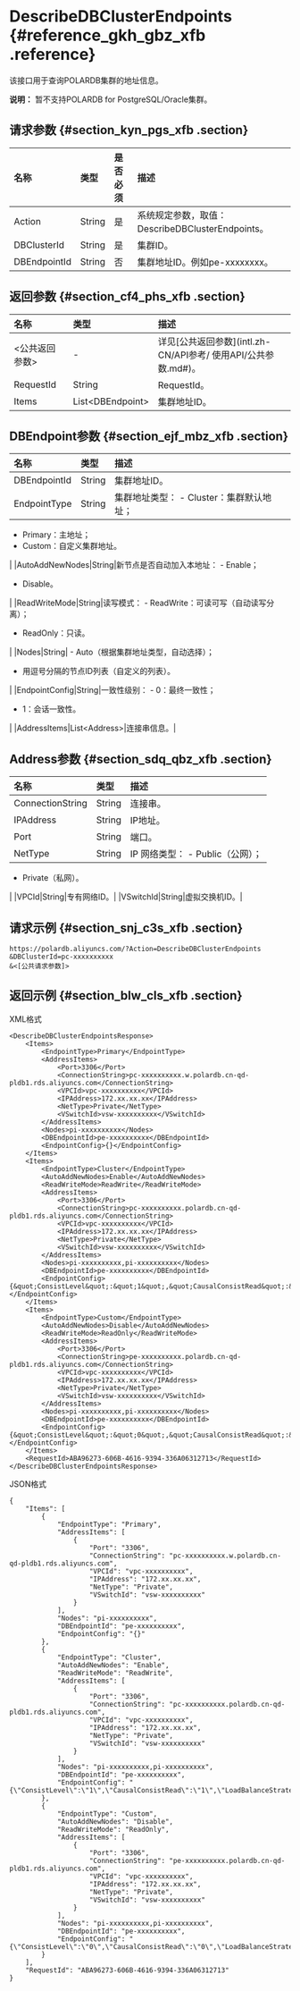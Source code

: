 # DescribeDBClusterEndpoints {#reference_gkh_gbz_xfb .reference}

该接口用于查询POLARDB集群的地址信息。

**说明：** 暂不支持POLARDB for PostgreSQL/Oracle集群。

## 请求参数 {#section_kyn_pgs_xfb .section}

|名称|类型|是否必须|描述|
|:-|:-|:---|:-|
|Action|String|是|系统规定参数，取值：DescribeDBClusterEndpoints。|
|DBClusterId|String|是|集群ID。|
|DBEndpointId|String|否|集群地址ID。例如pe-xxxxxxxx。|

## 返回参数 {#section_cf4_phs_xfb .section}

|名称|类型|描述|
|:-|:-|:-|
|<公共返回参数\>|-|详见[公共返回参数](intl.zh-CN/API参考/ 使用API/公共参数.md#)。|
|RequestId|String|RequestId。|
|Items|List<DBEndpoint\>|集群地址ID。|

## DBEndpoint参数 {#section_ejf_mbz_xfb .section}

|名称|类型|描述|
|:-|:-|:-|
|DBEndpointId|String|集群地址ID。|
|EndpointType|String|集群地址类型： -   Cluster：集群默认地址；
-   Primary：主地址；
-   Custom：自定义集群地址。

 |
|AutoAddNewNodes|String|新节点是否自动加入本地址： -   Enable；
-   Disable。

 |
|ReadWriteMode|String|读写模式： -   ReadWrite：可读可写（自动读写分离）；
-   ReadOnly：只读。

 |
|Nodes|String| -   Auto（根据集群地址类型，自动选择）；
-   用逗号分隔的节点ID列表（自定义的列表）。

 |
|EndpointConfig|String|一致性级别： -   0：最终一致性；
-   1：会话一致性。

 |
|AddressItems|List<Address\>|连接串信息。|

## Address参数 {#section_sdq_qbz_xfb .section}

|名称|类型|描述|
|:-|:-|:-|
|ConnectionString|String|连接串。|
|IPAddress|String|IP地址。|
|Port|String|端口。|
|NetType|String|IP 网络类型： -   Public（公网）；
-   Private（私网）。

 |
|VPCId|String|专有网络ID。|
|VSwitchId|String|虚拟交换机ID。|

## 请求示例 {#section_snj_c3s_xfb .section}

```
https://polardb.aliyuncs.com/?Action=DescribeDBClusterEndpoints
&DBClusterId=pc-xxxxxxxxxx
&<[公共请求参数]>
```

## 返回示例 {#section_blw_cls_xfb .section}

XML格式

```
<DescribeDBClusterEndpointsResponse>  
    <Items>
        <EndpointType>Primary</EndpointType>
        <AddressItems>
            <Port>3306</Port>
            <ConnectionString>pc-xxxxxxxxxx.w.polardb.cn-qd-pldb1.rds.aliyuncs.com</ConnectionString>
            <VPCId>vpc-xxxxxxxxxx</VPCId>
            <IPAddress>172.xx.xx.xx</IPAddress>
            <NetType>Private</NetType>
            <VSwitchId>vsw-xxxxxxxxxx</VSwitchId>
        </AddressItems>
        <Nodes>pi-xxxxxxxxxx</Nodes>
        <DBEndpointId>pe-xxxxxxxxxx</DBEndpointId>
        <EndpointConfig>{}</EndpointConfig>
    </Items>
    <Items>
        <EndpointType>Cluster</EndpointType>
        <AutoAddNewNodes>Enable</AutoAddNewNodes>
        <ReadWriteMode>ReadWrite</ReadWriteMode>
        <AddressItems>
            <Port>3306</Port>
            <ConnectionString>pc-xxxxxxxxxx.polardb.cn-qd-pldb1.rds.aliyuncs.com</ConnectionString>
            <VPCId>vpc-xxxxxxxxxx</VPCId>
            <IPAddress>172.xx.xx.xx</IPAddress>
            <NetType>Private</NetType>
            <VSwitchId>vsw-xxxxxxxxxx</VSwitchId>
        </AddressItems>
        <Nodes>pi-xxxxxxxxxx,pi-xxxxxxxxxx</Nodes>
        <DBEndpointId>pe-xxxxxxxxxx</DBEndpointId>
        <EndpointConfig>{&quot;ConsistLevel&quot;:&quot;1&quot;,&quot;CausalConsistRead&quot;:&quot;1&quot;,&quot;LoadBalanceStrategy&quot;:&quot;load&quot;}</EndpointConfig>
    </Items>
    <Items>
        <EndpointType>Custom</EndpointType>
        <AutoAddNewNodes>Disable</AutoAddNewNodes>
        <ReadWriteMode>ReadOnly</ReadWriteMode>
        <AddressItems>
            <Port>3306</Port>
            <ConnectionString>pe-xxxxxxxxxx.polardb.cn-qd-pldb1.rds.aliyuncs.com</ConnectionString>
            <VPCId>vpc-xxxxxxxxxx</VPCId>
            <IPAddress>172.xx.xx.xx</IPAddress>
            <NetType>Private</NetType>
            <VSwitchId>vsw-xxxxxxxxxx</VSwitchId>
        </AddressItems>
        <Nodes>pi-xxxxxxxxxx,pi-xxxxxxxxxx</Nodes>
        <DBEndpointId>pe-xxxxxxxxxx</DBEndpointId>
        <EndpointConfig>{&quot;ConsistLevel&quot;:&quot;0&quot;,&quot;CausalConsistRead&quot;:&quot;0&quot;,&quot;LoadBalanceStrategy&quot;:&quot;load&quot;}</EndpointConfig>
    </Items>
    <RequestId>ABA96273-606B-4616-9394-336A06312713</RequestId>
</DescribeDBClusterEndpointsResponse>
```

JSON格式

```
{
    "Items": [
        {
            "EndpointType": "Primary",
            "AddressItems": [
                {
                    "Port": "3306",
                    "ConnectionString": "pc-xxxxxxxxxx.w.polardb.cn-qd-pldb1.rds.aliyuncs.com",
                    "VPCId": "vpc-xxxxxxxxxx",
                    "IPAddress": "172.xx.xx.xx",
                    "NetType": "Private",
                    "VSwitchId": "vsw-xxxxxxxxxx"
                }
            ],
            "Nodes": "pi-xxxxxxxxxx",
            "DBEndpointId": "pe-xxxxxxxxxx",
            "EndpointConfig": "{}"
        },
        {
            "EndpointType": "Cluster",
            "AutoAddNewNodes": "Enable",
            "ReadWriteMode": "ReadWrite",
            "AddressItems": [
                {
                    "Port": "3306",
                    "ConnectionString": "pc-xxxxxxxxxx.polardb.cn-qd-pldb1.rds.aliyuncs.com",
                    "VPCId": "vpc-xxxxxxxxxx",
                    "IPAddress": "172.xx.xx.xx",
                    "NetType": "Private",
                    "VSwitchId": "vsw-xxxxxxxxxx"
                }
            ],
            "Nodes": "pi-xxxxxxxxxx,pi-xxxxxxxxxx",
            "DBEndpointId": "pe-xxxxxxxxxx",
            "EndpointConfig": "{\"ConsistLevel\":\"1\",\"CausalConsistRead\":\"1\",\"LoadBalanceStrategy\":\"load\"}"
        },
        {
            "EndpointType": "Custom",
            "AutoAddNewNodes": "Disable",
            "ReadWriteMode": "ReadOnly",
            "AddressItems": [
                {
                    "Port": "3306",
                    "ConnectionString": "pe-xxxxxxxxxx.polardb.cn-qd-pldb1.rds.aliyuncs.com",
                    "VPCId": "vpc-xxxxxxxxxx",
                    "IPAddress": "172.xx.xx.xx",
                    "NetType": "Private",
                    "VSwitchId": "vsw-xxxxxxxxxx"
                }
            ],
            "Nodes": "pi-xxxxxxxxxx,pi-xxxxxxxxxx",
            "DBEndpointId": "pe-xxxxxxxxxx",
            "EndpointConfig": "{\"ConsistLevel\":\"0\",\"CausalConsistRead\":\"0\",\"LoadBalanceStrategy\":\"load\"}"
        }
    ],
    "RequestId": "ABA96273-606B-4616-9394-336A06312713"
}
```

